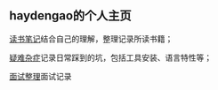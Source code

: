 ## haydengao的个人主页

[读书笔记](https://github.com/haydengaoCN/haydengaoCN.github.io/tree/main/%E8%AF%BB%E4%B9%A6%E7%AC%94%E8%AE%B0)结合自己的理解，整理记录所读书籍；

[疑难杂症](./疑难杂症)记录日常踩到的坑，包括工具安装、语言特性等；

[面试整理](./面试整理)面试记录


